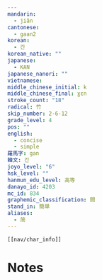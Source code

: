 ```yaml
---
mandarin:
  - jiǎn
cantonese:
  - gaan2
korean:
  - 간
korean_native: ""
japanese:
  - KAN
japanese_nanori: ""
vietnamese:
middle_chinese_initial: k
middle_chinese_final: ɣɛn
stroke_count: "18"
radical: 竹
skip_number: 2-6-12
grade_level: 4
pos: ""
english:
  - concise
  - simple
羅馬字: gan
韓文: 간
joyo_level: "6"
hsk_level: ""
hanmun_edu_level: 高等
danayo_id: 4203
mc_id: 834
graphemic_classification: 間
stand_in: 簡単
aliases:
  - 简
---
```

```meta-bind-embed
[[nav/char_info]]
```

# Notes
